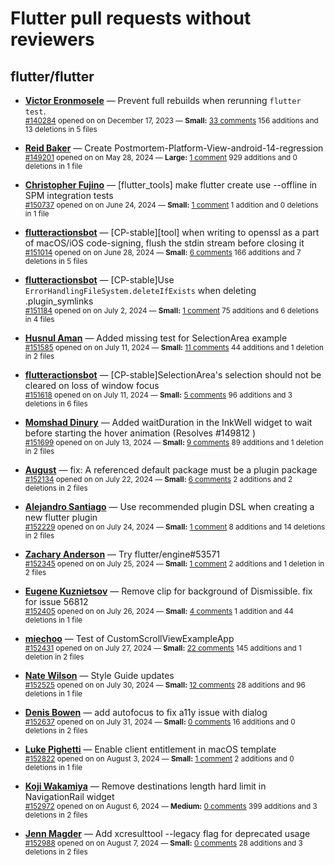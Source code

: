 # Flutter pull requests without reviewers

## flutter/flutter

* **[Victor Eronmosele](https://github.com/victoreronmosele)** &mdash; Prevent full rebuilds when rerunning `flutter test`.<br />
    <sub>[#140284](https://github.com/flutter/flutter/pull/140284) opened on on December 17, 2023 &mdash; **Small:** [33 comments](https://github.com/flutter/flutter/pull/140284) 156 additions and 13 deletions in 5 files</sub><br />

* **[Reid Baker](https://github.com/reidbaker)** &mdash; Create Postmortem-Platform-View-android-14-regression<br />
    <sub>[#149201](https://github.com/flutter/flutter/pull/149201) opened on on May 28, 2024 &mdash; **Large:** [1 comment](https://github.com/flutter/flutter/pull/149201) 929 additions and 0 deletions in 1 file</sub><br />

* **[Christopher Fujino](https://github.com/christopherfujino)** &mdash; [flutter_tools] make flutter create use --offline in SPM integration tests<br />
    <sub>[#150737](https://github.com/flutter/flutter/pull/150737) opened on on June 24, 2024 &mdash; **Small:** [1 comment](https://github.com/flutter/flutter/pull/150737) 1 addition and 0 deletions in 1 file</sub><br />

* **[flutteractionsbot](https://github.com/flutteractionsbot)** &mdash; [CP-stable][tool] when writing to openssl as a part of macOS/iOS code-signing, flush the stdin stream before closing it<br />
    <sub>[#151014](https://github.com/flutter/flutter/pull/151014) opened on on June 28, 2024 &mdash; **Small:** [6 comments](https://github.com/flutter/flutter/pull/151014) 166 additions and 7 deletions in 5 files</sub><br />

* **[flutteractionsbot](https://github.com/flutteractionsbot)** &mdash; [CP-stable]Use `ErrorHandlingFileSystem.deleteIfExists` when deleting .plugin_symlinks<br />
    <sub>[#151184](https://github.com/flutter/flutter/pull/151184) opened on on July 2, 2024 &mdash; **Small:** [1 comment](https://github.com/flutter/flutter/pull/151184) 75 additions and 6 deletions in 4 files</sub><br />

* **[Husnul Aman](https://github.com/iam-amanxz)** &mdash; Added missing test for SelectionArea example<br />
    <sub>[#151585](https://github.com/flutter/flutter/pull/151585) opened on on July 11, 2024 &mdash; **Small:** [11 comments](https://github.com/flutter/flutter/pull/151585) 44 additions and 1 deletion in 2 files</sub><br />

* **[flutteractionsbot](https://github.com/flutteractionsbot)** &mdash; [CP-stable]SelectionArea's selection should not be cleared on loss of window focus<br />
    <sub>[#151618](https://github.com/flutter/flutter/pull/151618) opened on on July 11, 2024 &mdash; **Small:** [5 comments](https://github.com/flutter/flutter/pull/151618) 96 additions and 3 deletions in 6 files</sub><br />

* **[Momshad Dinury](https://github.com/momshaddinury)** &mdash; Added waitDuration in the InkWell widget to wait before starting the hover animation (Resolves #149812 )<br />
    <sub>[#151699](https://github.com/flutter/flutter/pull/151699) opened on on July 13, 2024 &mdash; **Small:** [9 comments](https://github.com/flutter/flutter/pull/151699) 89 additions and 1 deletion in 2 files</sub><br />

* **[August](https://github.com/Gustl22)** &mdash; fix: A referenced default package must be a plugin package<br />
    <sub>[#152134](https://github.com/flutter/flutter/pull/152134) opened on on July 22, 2024 &mdash; **Small:** [6 comments](https://github.com/flutter/flutter/pull/152134) 2 additions and 2 deletions in 2 files</sub><br />

* **[Alejandro Santiago](https://github.com/alestiago)** &mdash; Use recommended plugin DSL when creating a new flutter plugin<br />
    <sub>[#152229](https://github.com/flutter/flutter/pull/152229) opened on on July 24, 2024 &mdash; **Small:** [1 comment](https://github.com/flutter/flutter/pull/152229) 8 additions and 14 deletions in 2 files</sub><br />

* **[Zachary Anderson](https://github.com/zanderso)** &mdash; Try flutter/engine#53571<br />
    <sub>[#152345](https://github.com/flutter/flutter/pull/152345) opened on on July 25, 2024 &mdash; **Small:** [1 comment](https://github.com/flutter/flutter/pull/152345) 2 additions and 1 deletion in 2 files</sub><br />

* **[Eugene Kuznietsov](https://github.com/qwertylolman)** &mdash; Remove clip for background of Dismissible. fix for issue 56812<br />
    <sub>[#152405](https://github.com/flutter/flutter/pull/152405) opened on on July 26, 2024 &mdash; **Small:** [4 comments](https://github.com/flutter/flutter/pull/152405) 1 addition and 44 deletions in 1 file</sub><br />

* **[miechoo](https://github.com/miechoo)** &mdash; Test of CustomScrollViewExampleApp<br />
    <sub>[#152431](https://github.com/flutter/flutter/pull/152431) opened on on July 27, 2024 &mdash; **Small:** [22 comments](https://github.com/flutter/flutter/pull/152431) 145 additions and 1 deletion in 2 files</sub><br />

* **[Nate Wilson](https://github.com/nate-thegrate)** &mdash; Style Guide updates<br />
    <sub>[#152525](https://github.com/flutter/flutter/pull/152525) opened on on July 30, 2024 &mdash; **Small:** [12 comments](https://github.com/flutter/flutter/pull/152525) 28 additions and 96 deletions in 1 file</sub><br />

* **[Denis Bowen](https://github.com/DBowen33)** &mdash; add autofocus to fix a11y issue with dialog<br />
    <sub>[#152637](https://github.com/flutter/flutter/pull/152637) opened on on July 31, 2024 &mdash; **Small:** [0 comments](https://github.com/flutter/flutter/pull/152637) 16 additions and 0 deletions in 2 files</sub><br />

* **[Luke Pighetti](https://github.com/lukepighetti)** &mdash; Enable client entitlement in macOS template<br />
    <sub>[#152822](https://github.com/flutter/flutter/pull/152822) opened on on August 3, 2024 &mdash; **Small:** [1 comment](https://github.com/flutter/flutter/pull/152822) 2 additions and 0 deletions in 1 file</sub><br />

* **[Koji Wakamiya](https://github.com/koji-1009)** &mdash; Remove destinations length hard limit in NavigationRail widget<br />
    <sub>[#152972](https://github.com/flutter/flutter/pull/152972) opened on on August 6, 2024 &mdash; **Medium:** [0 comments](https://github.com/flutter/flutter/pull/152972) 399 additions and 3 deletions in 2 files</sub><br />

* **[Jenn Magder](https://github.com/jmagman)** &mdash; Add xcresulttool --legacy flag for deprecated usage<br />
    <sub>[#152988](https://github.com/flutter/flutter/pull/152988) opened on on August 7, 2024 &mdash; **Small:** [0 comments](https://github.com/flutter/flutter/pull/152988) 28 additions and 3 deletions in 2 files</sub><br />

